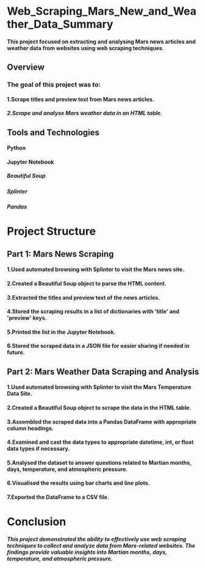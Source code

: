 # Web_Scraping_Mars_New_and_Weather_Data_Summary

#### This project focused on extracting and analysing Mars news articles and weather data from websites using web scraping techniques.

## Overview
### The goal of this project was to:

#### 1.Scrape titles and preview text from Mars news articles.
##### 2.Scrape and analyse Mars weather data in an HTML table.
## Tools and Technologies
#### Python
#### Jupyter Notebook
##### Beautiful Soup
##### Splinter
##### Pandas
# Project Structure
## Part 1: Mars News Scraping
#### 1.Used automated browsing with Splinter to visit the Mars news site.
#### 2.Created a Beautiful Soup object to parse the HTML content.
#### 3.Extracted the titles and preview text of the news articles.
#### 4.Stored the scraping results in a list of dictionaries with 'title' and 'preview' keys.
#### 5.Printed the list in the Jupyter Notebook.
#### 6.Stored the scraped data in a JSON file for easier sharing if needed in future.
## Part 2: Mars Weather Data Scraping and Analysis
#### 1.Used automated browsing with Splinter to visit the Mars Temperature Data Site.
#### 2.Created a Beautiful Soup object to scrape the data in the HTML table.
#### 3.Assembled the scraped data into a Pandas DataFrame with appropriate column headings.
#### 4.Examined and cast the data types to appropriate datetime, int, or float data types if necessary.
#### 5.Analysed the dataset to answer questions related to Martian months, days, temperature, and atmospheric pressure.
#### 6.Visualised the results using bar charts and line plots.
#### 7.Exported the DataFrame to a CSV file.
# Conclusion
##### This project demonstrated the ability to effectively use web scraping techniques to collect and analyze data from Mars-related websites. The findings provide valuable insights into Martian months, days, temperature, and atmospheric pressure.
